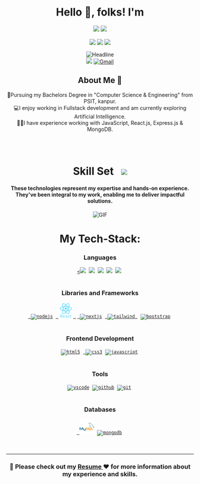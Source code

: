 <h1 align="center"> Hello 👋, folks! I'm </h1>

<p>
<div align="center">
<img height="40px" src="https://img.shields.io/badge/-Prabhutva-61DAFB?&style=for-the-badge&logoWidth=50"/>
<img height="40px" src="https://img.shields.io/badge/-Bajpai-5457ff?&style=for-the-badge&logoWidth=50"/>
</div>

<br>

<div align="center">
<img src="https://img.shields.io/badge/-A-5457ff?&style=for-the-badge&logoWidth=50"/>
<img src="https://img.shields.io/badge/-Fullstack-61DAFB?&style=for-the-badge&logoWidth=50"/>
<img src="https://img.shields.io/badge/-Developer-5457ff?&style=for-the-badge&logoWidth=50"/>
</div>
</p>

<div align=center> 

<div align=center>
        <img src="https://readme-typing-svg.herokuapp.com?color=%&size=32&center=true&vCenter=true&width=600&height=50&lines=Hi+there+I'm+Prabhutva+%F0%9F%91%8B;Full-Stack+Developer;Problem+Solver;Open-Source+Enthusiast" alt="Headline" />
</div> 
<div>
    <a href="https://www.linkedin.com/in/prabhutva-bajpai-07aa7926b/"><img src="https://img.shields.io/badge/LinkedIn-0077B5?style=for-the-badge&logo=linkedin&logoColor=whit" /></a>
        <a href="mailto:prabhutvabajpaiofficial@gmail.com"><img src="https://img.shields.io/badge/Gmail-D14836?style=for-the-badge&logo=gmail&logoColor=white" alt="Gmail" /></a>
    </div>

    
<h2 align="center">About Me 🚀</h2>
<p align="center">
👦Pursuing my Bachelors Degree in "Computer Science & Engineering" from PSIT, kanpur. </br>
💻I enjoy working in Fullstack development and am currently exploring Artificial Intelligence.</br>
👨‍💻I have experience working with JavaScript, React.js, Express.js & MongoDB.
</p>

<br>
<br>

<!-- Skill Set  -->
<div align="center">
    <h1>Skill Set &nbsp; <img src='https://user-images.githubusercontent.com/74038190/206662607-d9e7591e-bbf9-42f9-9386-29efc927bc16.gif' width="40"> </h1>
    <h4>These technologies represent my expertise and hands-on experience. They've been integral to my work, enabling me to deliver impactful solutions. </h4>
</div>

<img align="center" width="400px" alt="GIF" src="https://media1.giphy.com/media/v1.Y2lkPTc5MGI3NjExeTV3Nmx1eWc2eTNpY2lwemtrNjAxc2c0MDQ4MGNzbTAxbTU5Ymw1dCZlcD12MV9pbnRlcm5hbF9naWZfYnlfaWQmY3Q9Zw/KphDFbotQHzU5LBnBu/giphy.gif" />

<br>
<h1 align="center">My Tech-Stack:</h1>
<div align="center">
        <!-- Skill Set (Database)  -->
<div align="center">
    <h3><b>Languages</b></h3>
    <code><a href="#" target="_blank"><<img src="https://cdn.jsdelivr.net/gh/devicons/devicon@latest/icons/python/python-original.svg" height="40" /></a></code>&nbsp;
    <code><a href="#" target="_blank"><img src="https://cdn.jsdelivr.net/gh/devicons/devicon@latest/icons/cplusplus/cplusplus-original.svg" height="40" /></a></code>&nbsp;
    <code><a href="#" target="_blank"><img src="https://cdn.jsdelivr.net/gh/devicons/devicon@latest/icons/c/c-original.svg" height="40" /></a></code>&nbsp;
    <code><a href="#" target="_blank"><img src="https://cdn.jsdelivr.net/gh/devicons/devicon@latest/icons/javascript/javascript-original.svg" height="40" /></a></code>&nbsp;
    <code><a href="#" target="_blank"><img src="https://cdn.jsdelivr.net/gh/devicons/devicon@latest/icons/java/java-original.svg" height="40" /></a></code>&nbsp;
</div>
<br>
<!-- Skill Set (L&F)  -->
<div align="center">
    <h3><b>Libraries and Frameworks</b></h3>
    <code><a href="#" target="_blank"> <img src="https://static-00.iconduck.com/assets.00/node-js-icon-227x256-913nazt0.png" title="NodeJS" alt="nodejs" height="40"/></a></code>&nbsp;
      <code><a href="#" target="_blank" rel="noreferrer"> <img src="https://raw.githubusercontent.com/devicons/devicon/master/icons/react/react-original-wordmark.svg" alt="react" width="40" height="40"/> </a></code>
      <code><a href="#" target="_blank"> <img src="https://appwrite.io/images/platforms/dark/nextjs.svg" title="NextJS" alt="nextjs" height="40"/></a></code>&nbsp;
    <code><a href="#" target="_blank" rel="noreferrer"> <img src="https://www.vectorlogo.zone/logos/tailwindcss/tailwindcss-icon.svg" alt="tailwind" width="40" height="40"/> </a></code>&nbsp;
    <code><a href="#" target="_blank"><img src="https://upload.wikimedia.org/wikipedia/commons/thumb/b/b2/Bootstrap_logo.svg/2560px-Bootstrap_logo.svg.png" title="BootStrap" alt="bootstrap"  height="40"/></a></code>&nbsp;
</div>
<br>

<!-- Skill Set (Frontend)  -->
<div align="center">
    <h3><b>Frontend Development</b></h3>
    <code><a href="#" target="_blank"><img src="https://upload.wikimedia.org/wikipedia/commons/thumb/6/61/HTML5_logo_and_wordmark.svg/512px-HTML5_logo_and_wordmark.svg.png" title="HTML5" alt="html5" width="40" height="40"/></a></code>&nbsp;
    <code><a href="#" target="_blank"> <img src="https://upload.wikimedia.org/wikipedia/commons/thumb/6/62/CSS3_logo.svg/800px-CSS3_logo.svg.png" title="CSS3" alt="css3" width="40" height="40"/></a></code>&nbsp;
    <code><a href="#" target="_blank"><img src="https://upload.wikimedia.org/wikipedia/commons/thumb/6/6a/JavaScript-logo.png/800px-JavaScript-logo.png" title="JavaScript" alt="javascript" width="40" height="40"/></a></code>&nbsp;
  
</div>
<br>

<!-- Skill Set (Tools)  -->
<div align="center">
    <h3><b>Tools</b></h3>
    <code><a href="#" target="_blank"><img src="https://upload.wikimedia.org/wikipedia/commons/thumb/9/9a/Visual_Studio_Code_1.35_icon.svg/2048px-Visual_Studio_Code_1.35_icon.svg.png" title="VSCode" alt="vscode" width="40" height="40"/></a></code>&nbsp;
    <code><a href="#" target="_blank"><img src="https://www.iconsdb.com/icons/preview/white/github-11-xxl.png" title="GitHub" alt="github" width="40" height="40"/></a></code>&nbsp;
    <code><a href="#" target="_blank"><img src="https://d28yx2zopyx2ad.cloudfront.net/assets/git.png" title="Git" alt="git" width="40" height="40"/></a></code>&nbsp;
</div>
<br>
  
<!-- Skill Set (Database)  -->
<div align="center">
    <h3><b>Databases</b></h3>
    <code><a href="#" target="_blank" rel="noreferrer"> <img src="https://raw.githubusercontent.com/devicons/devicon/master/icons/mysql/mysql-original-wordmark.svg" alt="mysql" width="40" height="40"/></a></code>&nbsp;
    <code><a href="#" target="_blank"><img src="https://www.dbi-services.com/wp-content/uploads/2022/01/Logo-Mongodb-carre.png" title="MongoDB" alt="mongodb"  height="40"/></a></code>&nbsp;
</div>
<br>
 <br>
</div>
<hr>
<div align="center">
  
<h3> 📄  Please check out my <a href="https://drive.google.com/file/d/1UlgfMmC5MBB_uvAnMAaFtqOYvl3e4ddW/view?usp=sharing"> Resume </a> ❤️ for more information about my experience and skills.</h3>

</div>
